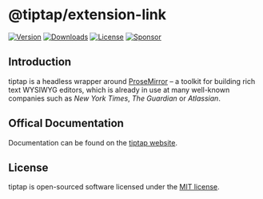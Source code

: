 # @tiptap/extension-link
[![Version](https://img.shields.io/npm/v/@tiptap/extension-link.svg?label=version)](https://www.npmjs.com/package/@tiptap/extension-link)
[![Downloads](https://img.shields.io/npm/dm/@tiptap/extension-link.svg)](https://npmcharts.com/compare/tiptap?minimal=true)
[![License](https://img.shields.io/npm/l/@tiptap/extension-link.svg)](https://www.npmjs.com/package/@tiptap/extension-link)
[![Sponsor](https://img.shields.io/static/v1?label=Sponsor&message=%E2%9D%A4&logo=GitHub)](https://github.com/sponsors/ueberdosis)

## Introduction
tiptap is a headless wrapper around [ProseMirror](https://ProseMirror.net) – a toolkit for building rich text WYSIWYG editors, which is already in use at many well-known companies such as *New York Times*, *The Guardian* or *Atlassian*.

## Offical Documentation
Documentation can be found on the [tiptap website](https://tiptap.dev).

## License
tiptap is open-sourced software licensed under the [MIT license](https://github.com/ueberdosis/tiptap-next/blob/main/LICENSE.md).
